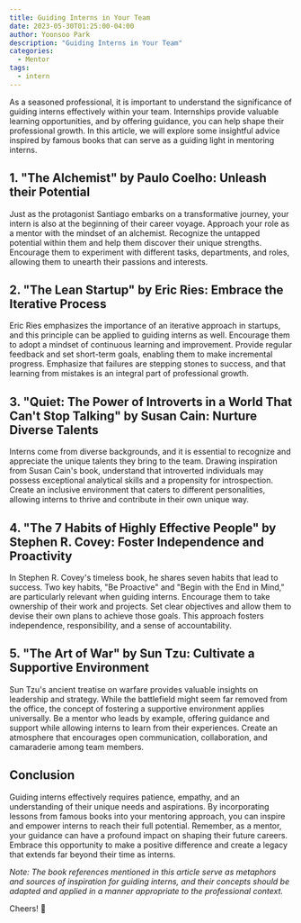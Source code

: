 ```yaml
---
title: Guiding Interns in Your Team
date: 2023-05-30T01:25:00-04:00
author: Yoonsoo Park
description: "Guiding Interns in Your Team"
categories:
  - Mentor
tags:
  - intern
---
```


As a seasoned professional, it is important to understand the significance of guiding interns effectively within your team. Internships provide valuable learning opportunities, and by offering guidance, you can help shape their professional growth. In this article, we will explore some insightful advice inspired by famous books that can serve as a guiding light in mentoring interns.

## 1. **"The Alchemist" by Paulo Coelho: Unleash their Potential**

Just as the protagonist Santiago embarks on a transformative journey, your intern is also at the beginning of their career voyage. Approach your role as a mentor with the mindset of an alchemist. Recognize the untapped potential within them and help them discover their unique strengths. Encourage them to experiment with different tasks, departments, and roles, allowing them to unearth their passions and interests.

## 2. **"The Lean Startup" by Eric Ries: Embrace the Iterative Process**

Eric Ries emphasizes the importance of an iterative approach in startups, and this principle can be applied to guiding interns as well. Encourage them to adopt a mindset of continuous learning and improvement. Provide regular feedback and set short-term goals, enabling them to make incremental progress. Emphasize that failures are stepping stones to success, and that learning from mistakes is an integral part of professional growth.

## 3. **"Quiet: The Power of Introverts in a World That Can't Stop Talking" by Susan Cain: Nurture Diverse Talents**

Interns come from diverse backgrounds, and it is essential to recognize and appreciate the unique talents they bring to the team. Drawing inspiration from Susan Cain's book, understand that introverted individuals may possess exceptional analytical skills and a propensity for introspection. Create an inclusive environment that caters to different personalities, allowing interns to thrive and contribute in their own unique way.

## 4. **"The 7 Habits of Highly Effective People" by Stephen R. Covey: Foster Independence and Proactivity**

In Stephen R. Covey's timeless book, he shares seven habits that lead to success. Two key habits, "Be Proactive" and "Begin with the End in Mind," are particularly relevant when guiding interns. Encourage them to take ownership of their work and projects. Set clear objectives and allow them to devise their own plans to achieve those goals. This approach fosters independence, responsibility, and a sense of accountability.

## 5. **"The Art of War" by Sun Tzu: Cultivate a Supportive Environment**

Sun Tzu's ancient treatise on warfare provides valuable insights on leadership and strategy. While the battlefield might seem far removed from the office, the concept of fostering a supportive environment applies universally. Be a mentor who leads by example, offering guidance and support while allowing interns to learn from their experiences. Create an atmosphere that encourages open communication, collaboration, and camaraderie among team members.

## Conclusion

Guiding interns effectively requires patience, empathy, and an understanding of their unique needs and aspirations. By incorporating lessons from famous books into your mentoring approach, you can inspire and empower interns to reach their full potential. Remember, as a mentor, your guidance can have a profound impact on shaping their future careers. Embrace this opportunity to make a positive difference and create a legacy that extends far beyond their time as interns.

*Note: The book references mentioned in this article serve as metaphors and sources of inspiration for guiding interns, and their concepts should be adapted and applied in a manner appropriate to the professional context.*

Cheers! 🍺
